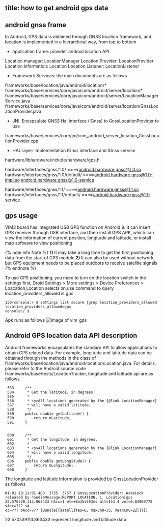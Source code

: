title: how to get android gps data
---
## android gnss frame
In Android, GPS data is obtained through GNSS location framework, and location is implemented in a hierarchical way, from top to bottom
- application frame: provider android.location API

Location manager: LocationManager
Location Provider: LocationProvider
Location information: Location
Location Listener: LocationListener

- Framework Services: the main documents are as follows

frameworks/base/location/java/android/location/*
frameworks/base/services/core/java/com/android/server/location/*
frameworks/base/services/core/java/com/android/server/LocationManagerService.java
frameworks/base/services/core/java/com/android/server/location/GnssLocationProvider.java

- JNI: Encapsulate GNSS Hal interface (IGnss) to GnssLocationProvider to use

frameworks/base/services/core/jni/com_android_server_location_GnssLocationProvider.cpp

- HAL layer: Implementation IGnss interface and IGnss service

hardware/libhardware/include/hardware/gps.h

hardware/interfaces/gnss/1.0/                        ====>android.hardware.gnss@1.0.so
hardware/interfaces/gnss/1.0/default/         ====>android.hardware.gnss@1.0-impl.so  android.hardware.gnss@1.0-service

hardware/interfaces/gnss/1.1/                        ====>android.hardware.gnss@1.1.so
hardware/interfaces/gnss/1.1/default/         ====>android.hardware.gnss@1.1-service


## gps usage
VIM3 board has integrated USB GPS function on Android 9. It can insert GPS receiver through USB interface, and then install GPS APK, which can view the information of current position, longitude and latitude, or install map software to view positioning

{% note info Note %}
**1)** It may take a long time to get the first positioning data from the start of GPS module
**2)** It can also be used without network, but GPS equipment needs to be placed outdoors to receive satellite signals
{% endnote %}

To use GPS positioning, you need to turn on the location switch in the settings first, Droid Settings > More settings > Device Preferences > Loacation,Location selects on,use command to query location_providers_allowed is gps 
```shell
130|console:/ $ settings list secure |grep location_providers_allowed          
location_providers_allowed=gps
console:/ $ 
```
Apk runs as follows
![Image of vim_gps](/android/images/vim3/gps.png)

## Android GPS location data API description
Android frameworks encapsulates the standard API to allow applications to obtain GPS related data. For example, longitude and latitude data can be obtained through the methods in the class of frameworks/base/location/java/android/location/Location.java. For details, please refer to the Android source code frameworks/base/tests/LocationTracker, longitude and latitude api are as follows
```shell
 583     /**
 584      * Get the latitude, in degrees.
 585      *
 586      * <p>All locations generated by the {@link LocationManager}
 587      * will have a valid latitude.
 588      */
 589     public double getLatitude() {
 590         return mLatitude;
 591     }


 600     /**
 601      * Get the longitude, in degrees.
 602      *
 603      * <p>All locations generated by the {@link LocationManager}
 604      * will have a valid longitude.
 605      */
 606     public double getLongitude() {
 607         return mLongitude;
 608     }

```
The longitude and latitude information is provided by GnssLocationProvider as follows
```shell
01-01 13:11:01.483  3735  3757 I GnssLocationProvider: WakeLock released by handleMessage(REPORT_LOCATION, 1, Location[gps 22.570539,113.863433 hAcc=1 et=+6m35s993ms alt=153.4 vel=0.03909778 vAcc=??? sA
cc=??? bAcc=??? {Bundle[{satellites=6, maxCn0=33, meanCn0=22}]}])
```
22.570539113.863433 represent longitude and latitude data 

